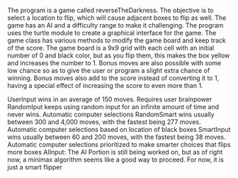 The program is a game called reverseTheDarkness. The objective is to select a location to flip, which will cause adjacent boxes to flip as well. The game has an AI and a difficulty range to make it challenging. The program uses the turtle module to create a graphical interface for the game. The game class has various methods to modify the game board and keep track of the score. The game board is a 9x9 grid with each cell with an initial number of 0 and black color, but as you flip them, this makes the box yellow and increases the number to 1. Bonus moves are also possible with some low chance so as to give the user or program a slight extra chance of winning. Bonus moves also add to the score instead of converting it to 1, having a special effect of increasing the score to even more than 1.

UserInput wins in an average of 150 moves. Requires user brainpower
RandomIput keeps using random input for an infinite amount of time and never wins. Automatic computer selections
RandomSmart wins usually between 300 and 4,000 moves, with the fastest being 277 moves. Automatic computer selections based on location of black boxes
SmartInput wins usually between 60 and 200 moves, with the fastest being 38 moves. Automatic computer selections prioritized to make smarter choices that flips more boxes
AIInput: The AI Portion is still being worked on, but as of right now, a minimax algorithm seems like a good way to proceed. For now, it is just a smart flipper
